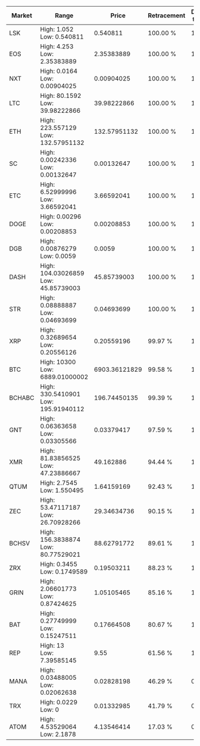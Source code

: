| Market | Range | Price| Retracement | Doubles to 50% |
| --- | --- | --- | --- | --- |
| LSK | High: 1.052<br />Low: 0.540811 | 0.540811 | 100.00 % | 1.47 |
| EOS | High: 4.253<br />Low: 2.35383889 | 2.35383889 | 100.00 % | 1.40 |
| NXT | High: 0.0164<br />Low: 0.00904025 | 0.00904025 | 100.00 % | 1.41 |
| LTC | High: 80.1592<br />Low: 39.98222866 | 39.98222866 | 100.00 % | 1.50 |
| ETH | High: 223.557129<br />Low: 132.57951132 | 132.57951132 | 100.00 % | 1.34 |
| SC | High: 0.00242336<br />Low: 0.00132647 | 0.00132647 | 100.00 % | 1.41 |
| ETC | High: 6.52999996<br />Low: 3.66592041 | 3.66592041 | 100.00 % | 1.39 |
| DOGE | High: 0.00296<br />Low: 0.00208853 | 0.00208853 | 100.00 % | 1.21 |
| DGB | High: 0.00876279<br />Low: 0.0059 | 0.0059 | 100.00 % | 1.24 |
| DASH | High: 104.03026859<br />Low: 45.85739003 | 45.85739003 | 100.00 % | 1.63 |
| STR | High: 0.08888887<br />Low: 0.04693699 | 0.04693699 | 100.00 % | 1.45 |
| XRP | High: 0.32689654<br />Low: 0.20556126 | 0.20559196 | 99.97 % | 1.29 |
| BTC | High: 10300<br />Low: 6889.01000002 | 6903.36121829 | 99.58 % | 1.24 |
| BCHABC | High: 330.5410901<br />Low: 195.91940112 | 196.74450135 | 99.39 % | 1.34 |
| GNT | High: 0.06363658<br />Low: 0.03305566 | 0.03379417 | 97.59 % | 1.43 |
| XMR | High: 81.83856525<br />Low: 47.23886667 | 49.162886 | 94.44 % | 1.31 |
| QTUM | High: 2.7545<br />Low: 1.550495 | 1.64159169 | 92.43 % | 1.31 |
| ZEC | High: 53.47117187<br />Low: 26.70928266 | 29.34634736 | 90.15 % | 1.37 |
| BCHSV | High: 156.3838874<br />Low: 80.77529021 | 88.62791772 | 89.61 % | 1.34 |
| ZRX | High: 0.3455<br />Low: 0.1749589 | 0.19503211 | 88.23 % | 1.33 |
| GRIN | High: 2.06601773<br />Low: 0.87424625 | 1.05105465 | 85.16 % | 1.40 |
| BAT | High: 0.27749999<br />Low: 0.15247511 | 0.17664508 | 80.67 % | 1.22 |
| REP | High: 13<br />Low: 7.39585145 | 9.55 | 61.56 % | 1.07 |
| MANA | High: 0.03488005<br />Low: 0.02062638 | 0.02828198 | 46.29 % | 0.00 |
| TRX | High: 0.0229<br />Low: 0 | 0.01332985 | 41.79 % | 0.00 |
| ATOM | High: 4.53529064<br />Low: 2.1878 | 4.13546414 | 17.03 % | 0.00 |
